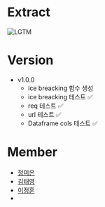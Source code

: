 
# Extract

![LGTM](https://i.lgtm.fun/2t8f.png)

# Version
- v1.0.0
    - ice breacking 함수 생성 
	- ice breacking 테스트 ✅
	- req 테스트 ✅
	- url 테스트 ✅
	- Dataframe cols 테스트 ✅

# Member
- [정미은](https://github.com/orgs/DE32-Team-Two/people/hahahellooo)
- [김태영](https://github.com/orgs/DE32-Team-Two/people/tbongkim03)
- [이정훈](https://github.com/orgs/DE32-Team-Two/people/Jeonghoon2)
- 